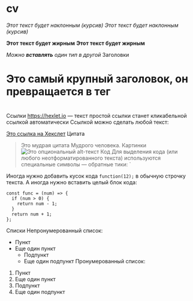 # cv
*Этот текст будет наклонным (курсив)*
_Этот текст будет наклонным (курсив)_

**Этот текст будет жирным**
__Этот текст будет жирным__

_Можно **вставлять** один тип в другой_
Заголовки
# Это самый крупный заголовок, он превращается в тег <h1>
## <h2>
### <h3>
#### <h4>
##### <h5>
###### <h6>
Ссылки
https://hexlet.io — текст простой ссылки станет кликабельной ссылкой автоматически
Ссылкой можно сделать любой текст:

[Это ссылка на Хекслет](https://hexlet.io)
Цитата
> Это мудрая цитата
> Мудрого человека.
Картинки
![Это опциональный alt-текст](https://i.imgur.com/HzsGS7G.png)
Код
Для выделения кода (или любого неотформатированного текста) используются специальные символы — обратные тики: `

Иногда нужно добавить кусок кода `function(12);` в обычную строчку текста.
А иногда нужно вставить целый блок кода:

```
const func = (num) => {  
  if (num > 0) {  
    return num - 1;  
  }
  return num + 1;  
};  
```
Списки
Непронумерованный список:

* Пункт 
* Еще один пункт
  * Подпункт
  * Еще один подпункт
Пронумерованный список:

1. Пункт 
1. Еще один пункт
  1. Подпункт
  1. Еще один подпункт